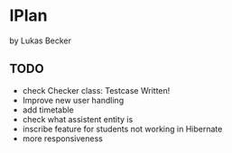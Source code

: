 # IPlan 

by Lukas Becker

## TODO
- check Checker class: Testcase Written!  
- Improve new user handling 
- add timetable 
- check what assistent entity is
- inscribe feature for students not working in Hibernate
- more responsiveness
